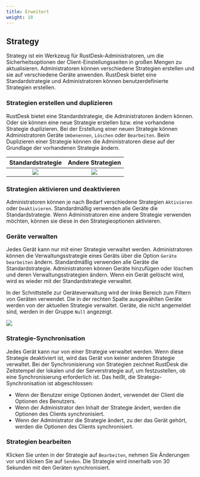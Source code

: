 ```yaml
---
title: Erweitert
weight: 10
---
```


## Strategy

Strategy ist ein Werkzeug für RustDesk-Administratoren, um die Sicherheitsoptionen der Client-Einstellungsseiten in großen Mengen zu aktualisieren. Administratoren können verschiedene Strategien erstellen und sie auf verschiedene Geräte anwenden. RustDesk bietet eine Standardstrategie und Administratoren können benutzerdefinierte Strategien erstellen.

### Strategien erstellen und duplizieren

RustDesk bietet eine Standardstrategie, die Administratoren ändern können. Oder sie können eine neue Strategie erstellen bzw. eine vorhandene Strategie duplizieren. Bei der Erstellung einer neuen Strategie können Administratoren Geräte `Umbenennen`, `Löschen` oder `Bearbeiten`. Beim Duplizieren einer Strategie können die Administratoren diese auf der Grundlage der vorhandenen Strategie ändern.

| Standardstrategie | Andere Strategien |
| :--------------: | :------------: |
|  ![](/docs/en/self-host/pro/images/default_strategy.png)    |  ![](/docs/en/self-host/pro/images/other_strategy.png)    |

### Strategien aktivieren und deaktivieren

Administratoren können je nach Bedarf verschiedene Strategien `Aktivieren` oder `Deaktivieren`. Standardmäßig verwenden alle Geräte die Standardstrategie. Wenn Administratoren eine andere Strategie verwenden möchten, können sie diese in den Strategieoptionen aktivieren.

### Geräte verwalten

Jedes Gerät kann nur mit einer Strategie verwaltet werden. Administratoren können die Verwaltungsstrategie eines Geräts über die Option `Geräte bearbeiten` ändern. Standardmäßig verwenden alle Geräte die Standardstrategie. Administratoren können Geräte hinzufügen oder löschen und deren Verwaltungsstrategien ändern. Wenn ein Gerät gelöscht wird, wird es wieder mit der Standardstrategie verwaltet.

In der Schnittstelle zur Geräteverwaltung wird der linke Bereich zum Filtern von Geräten verwendet. Die in der rechten Spalte ausgewählten Geräte werden von der aktuellen Strategie verwaltet. Geräte, die nicht angemeldet sind, werden in der Gruppe `Null` angezeigt.

![](/docs/en/self-host/pro/images/edit_devices.png)

### Strategie-Synchronisation

Jedes Gerät kann nur von einer Strategie verwaltet werden. Wenn diese Strategie deaktiviert ist, wird das Gerät von keiner anderen Strategie verwaltet. Bei der Synchronisierung von Strategien zeichnet RustDesk die Zeitstempel der lokalen und der Serverstrategie auf, um festzustellen, ob eine Synchronisierung erforderlich ist. Das heißt, die Strategie-Synchronisation ist abgeschlossen:

* Wenn der Benutzer einige Optionen ändert, verwendet der Client die Optionen des Benutzers.
* Wenn der Administrator den Inhalt der Strategie ändert, werden die Optionen des Clients synchronisiert.
* Wenn der Administrator die Strategie ändert, zu der das Gerät gehört, werden die Optionen des Clients synchronisiert.

### Strategien bearbeiten

Klicken Sie unten in der Strategie auf `Bearbeiten`, nehmen Sie Änderungen vor und klicken Sie auf `Senden`. Die Strategie wird innerhalb von 30 Sekunden mit den Geräten synchronisiert.
